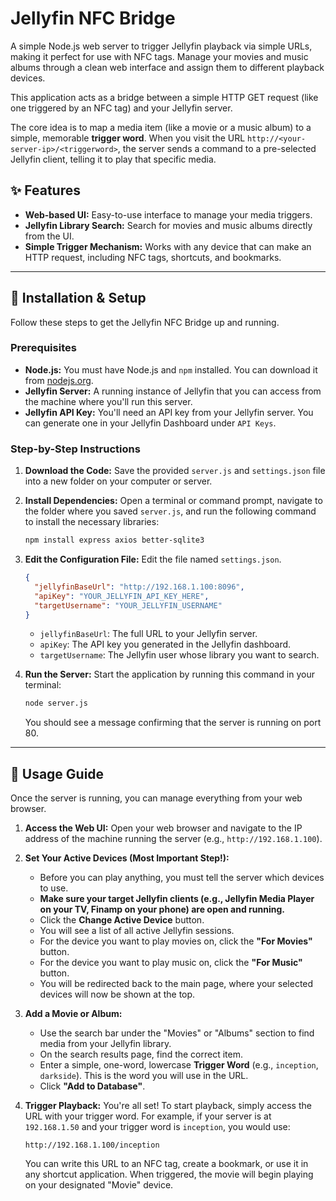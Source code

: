 # Jellyfin NFC Bridge

A simple Node.js web server to trigger Jellyfin playback via simple URLs, making it perfect for use with NFC tags. Manage your movies and music albums through a clean web interface and assign them to different playback devices.

This application acts as a bridge between a simple HTTP GET request (like one triggered by an NFC tag) and your Jellyfin server.

The core idea is to map a media item (like a movie or a music album) to a simple, memorable **trigger word**. When you visit the URL `http://<your-server-ip>/<triggerword>`, the server sends a command to a pre-selected Jellyfin client, telling it to play that specific media.

## ✨ Features

  * **Web-based UI:** Easy-to-use interface to manage your media triggers.
  * **Jellyfin Library Search:** Search for movies and music albums directly from the UI.
  * **Simple Trigger Mechanism:** Works with any device that can make an HTTP request, including NFC tags, shortcuts, and bookmarks.

-----

## 🔧 Installation & Setup

Follow these steps to get the Jellyfin NFC Bridge up and running.

### Prerequisites

  * **Node.js:** You must have Node.js and `npm` installed. You can download it from [nodejs.org](https://nodejs.org/).
  * **Jellyfin Server:** A running instance of Jellyfin that you can access from the machine where you'll run this server.
  * **Jellyfin API Key:** You'll need an API key from your Jellyfin server. You can generate one in your Jellyfin Dashboard under `API Keys`.

### Step-by-Step Instructions

1.  **Download the Code:**
    Save the provided `server.js` and  `settings.json` file into a new folder on your computer or server.

2.  **Install Dependencies:**
    Open a terminal or command prompt, navigate to the folder where you saved `server.js`, and run the following command to install the necessary libraries:

    ```bash
    npm install express axios better-sqlite3
    ```

3.  **Edit the Configuration File:**
    Edit the file named `settings.json`.

    ```json
    {
      "jellyfinBaseUrl": "http://192.168.1.100:8096",
      "apiKey": "YOUR_JELLYFIN_API_KEY_HERE",
      "targetUsername": "YOUR_JELLYFIN_USERNAME"
    }
    ```

      * `jellyfinBaseUrl`: The full URL to your Jellyfin server.
      * `apiKey`: The API key you generated in the Jellyfin dashboard.
      * `targetUsername`: The Jellyfin user whose library you want to search.

4.  **Run the Server:**
    Start the application by running this command in your terminal:

    ```bash
    node server.js
    ```

    You should see a message confirming that the server is running on port 80.

-----

## 🚀 Usage Guide

Once the server is running, you can manage everything from your web browser.

1.  **Access the Web UI:**
    Open your web browser and navigate to the IP address of the machine running the server (e.g., `http://192.168.1.100`).

2.  **Set Your Active Devices (Most Important Step\!):**

      * Before you can play anything, you must tell the server which devices to use.
      * **Make sure your target Jellyfin clients (e.g., Jellyfin Media Player on your TV, Finamp on your phone) are open and running.**
      * Click the **Change Active Device** button.
      * You will see a list of all active Jellyfin sessions.
      * For the device you want to play movies on, click the **"For Movies"** button.
      * For the device you want to play music on, click the **"For Music"** button.
      * You will be redirected back to the main page, where your selected devices will now be shown at the top.

3.  **Add a Movie or Album:**

      * Use the search bar under the "Movies" or "Albums" section to find media from your Jellyfin library.
      * On the search results page, find the correct item.
      * Enter a simple, one-word, lowercase **Trigger Word** (e.g., `inception`, `darkside`). This is the word you will use in the URL.
      * Click **"Add to Database"**.

4.  **Trigger Playback:**
    You're all set\! To start playback, simply access the URL with your trigger word. For example, if your server is at `192.168.1.50` and your trigger word is `inception`, you would use:

    ```
    http://192.168.1.100/inception
    ```

    You can write this URL to an NFC tag, create a bookmark, or use it in any shortcut application. When triggered, the movie will begin playing on your designated "Movie" device.
